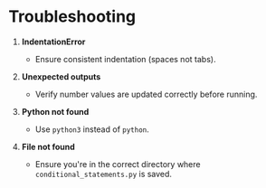 # Troubleshooting

1. **IndentationError**
   - Ensure consistent indentation (spaces not tabs).

2. **Unexpected outputs**
   - Verify number values are updated correctly before running.

3. **Python not found**
   - Use `python3` instead of `python`.

4. **File not found**
   - Ensure you're in the correct directory where `conditional_statements.py` is saved.
